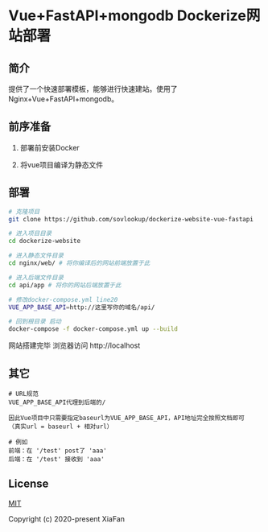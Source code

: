 # **Vue+FastAPI+mongodb Dockerize网站部署**

## 简介

提供了一个快速部署模板，能够进行快速建站。使用了Nginx+Vue+FastAPI+mongodb。


## 前序准备

1. 部署前安装Docker

2. 将vue项目编译为静态文件

## 部署

```bash
# 克隆项目
git clone https://github.com/sovlookup/dockerize-website-vue-fastapi

# 进入项目目录
cd dockerize-website

# 进入静态文件目录
cd nginx/web/ # 将你编译后的网站前端放置于此

# 进入后端文件目录
cd api/app # 将你的网站后端放置于此

# 修改docker-compose.yml line20
VUE_APP_BASE_API=http://这里写你的域名/api/

# 回到根目录 启动
docker-compose -f docker-compose.yml up --build
```

网站搭建完毕 浏览器访问 http://localhost



## 其它

```
# URL规范
VUE_APP_BASE_API代理到后端的/

因此Vue项目中只需要指定baseurl为VUE_APP_BASE_API，API地址完全按照文档即可
（真实url = baseurl + 相对url）

# 例如
前端：在 '/test' post了 'aaa'
后端：在 '/test' 接收到 'aaa'

```

## License

[MIT](https://magicdawn.mit-license.org/)

Copyright (c) 2020-present XiaFan
